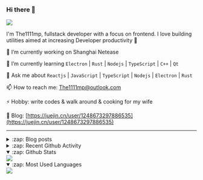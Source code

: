 ### Hi there 👋

![](https://komarev.com/ghpvc/?username=1111mp&color=green)

I'm The1111mp, fullstack developer with a focus on frontend. I love building utilities aimed at increasing Developer productivity 🙌

🔭 I’m currently working on Shanghai Netease

🌱 I’m currently learning `Electron` | `Rust` | `Nodejs` | `TypeScript` | `C++` | `Qt`

💬 Ask me about `Reactjs` | `JavaScript` | `TypeScript` | `Nodejs` | `Electron` | `Rust`

📫 How to reach me: <a href="mailto:The1111mp@outlook.com">The1111mp@outlook.com</a>

⚡ Hobby: write codes & walk around & cooking for my wife

📖 Blog: [https://juejin.cn/user/1248673297886535](https://juejin.cn/user/1248673297886535)

***

<details>
  <summary>:zap: Blog posts</summary>

  - [这里有从零开始构建现代化前端UI组件库所需要的一切](https://juejin.cn/post/7324011329883045915)
  - [使用 nvm-desktop 轻松安装和管理多个 node 版本](https://juejin.cn/post/7267791228872179727)
  - [Electron 中集成 SQLite3 数据库的最佳实践](https://juejin.cn/post/7202807471881306172)
  - [从0开发IM，单聊群聊在线离线消息以及消息的已读未读功能](https://juejin.cn/post/7202583557751865401)
  - [Electron（网页）中实现接近微信消息发送体验的消息输入框及界面](https://juejin.cn/post/7252505446396575781)
  - [Qt中基于QWebEngineView和QWebChannel实现与web的交互](https://juejin.cn/post/7238423148555501629)
</details>

<details>
  <summary>:zap: Recent Github Activity</summary>

  <!--START_SECTION:activity-->
1. 🗣 Commented on [#124](https://github.com/1111mp/nvm-desktop/issues/124#issuecomment-2407737563) in [1111mp/nvm-desktop](https://github.com/1111mp/nvm-desktop)
2. 🗣 Commented on [#11254](https://github.com/tauri-apps/tauri/issues/11254#issuecomment-2406917772) in [tauri-apps/tauri](https://github.com/tauri-apps/tauri)
3. 🗣 Commented on [#124](https://github.com/1111mp/nvm-desktop/issues/124#issuecomment-2406908170) in [1111mp/nvm-desktop](https://github.com/1111mp/nvm-desktop)
4. 🗣 Commented on [#11254](https://github.com/tauri-apps/tauri/issues/11254#issuecomment-2406891794) in [tauri-apps/tauri](https://github.com/tauri-apps/tauri)
5. 🗣 Commented on [#124](https://github.com/1111mp/nvm-desktop/issues/124#issuecomment-2406891333) in [1111mp/nvm-desktop](https://github.com/1111mp/nvm-desktop)
6. 🗣 Commented on [#124](https://github.com/1111mp/nvm-desktop/issues/124#issuecomment-2406885187) in [1111mp/nvm-desktop](https://github.com/1111mp/nvm-desktop)
7. 🔓 Reopened issue [#124](https://github.com/1111mp/nvm-desktop/issues/124) in [1111mp/nvm-desktop](https://github.com/1111mp/nvm-desktop)
8. 🗣 Commented on [#124](https://github.com/1111mp/nvm-desktop/issues/124#issuecomment-2406859816) in [1111mp/nvm-desktop](https://github.com/1111mp/nvm-desktop)
9. 🗣 Commented on [#124](https://github.com/1111mp/nvm-desktop/issues/124#issuecomment-2406832900) in [1111mp/nvm-desktop](https://github.com/1111mp/nvm-desktop)
10. 🗣 Commented on [#124](https://github.com/1111mp/nvm-desktop/issues/124#issuecomment-2406782521) in [1111mp/nvm-desktop](https://github.com/1111mp/nvm-desktop)
  <!--END_SECTION:activity-->
</details>

<details open>
  <summary>:zap: Github Stats</summary>

  <img align="center" src="https://github-readme-stats-sigma-five.vercel.app/api?username=1111mp&show_icons=true&hide_border=true&theme=gruvbox" />
</details>

<details open>
  <summary>:zap: Most Used Languages</summary>

  <img align="center" src="https://github-readme-stats-sigma-five.vercel.app/api/top-langs/?username=1111mp&layout=compact&show_icons=true&hide_border=true&theme=gruvbox" />
</details>


<!--
**1111mp/1111mp** is a ✨ _special_ ✨ repository because its `README.md` (this file) appears on your GitHub profile.

Here are some ideas to get you started:

- 🔭 I’m currently working on ...
- 🌱 I’m currently learning ...
- 👯 I’m looking to collaborate on ...
- 🤔 I’m looking for help with ...
- 💬 Ask me about ...
- 📫 How to reach me: ...
- 😄 Pronouns: ...
- ⚡ Fun fact: ...
-->
